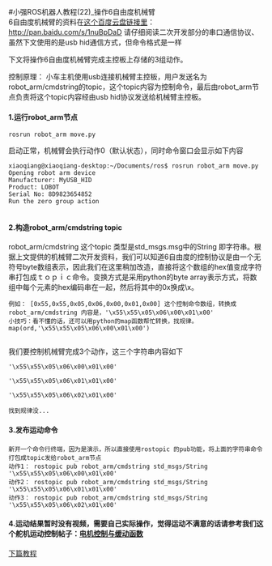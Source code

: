 #小强ROS机器人教程(22)_操作6自由度机械臂<br>
6自由度机械臂的资料在[这个百度云盘链接里](http://pan.baidu.com/s/1nuBpDaD)：http://pan.baidu.com/s/1nuBpDaD   请仔细阅读二次开发部分的串口通信协议、虽然下文使用的是usb hid通信方式，但命令格式是一样

下文将操作6自由度机械臂完成主控板上存储的3组动作。

控制原理： 小车主机使用usb连接机械臂主控板，用户发送名为robot_arm/cmdstring的topic，这个topic内容为控制命令，最后由robot_arm节点负责将这个topic内容经由usb hid协议发送给机械臂主控板。

#### 1.运行robot_arm节点
```
rosrun robot_arm move.py
```
启动正常，机械臂会执行动作0（默认状态），同时命令窗口会显示如下内容
```
xiaoqiang@xiaoqiang-desktop:~/Documents/ros$ rosrun robot_arm move.py 
Opening robot arm device
Manufacturer: MyUSB_HID
Product: LOBOT
Serial No: 8D9823654852
Run the zero group action


```

#### 2.构造robot_arm/cmdstring topic
robot_arm/cmdstring 这个topic 类型是std_msgs.msg中的String 即字符串。根据上文提供的机械臂二次开发资料，我们可以知道6自由度的控制协议是由一个无符号byte数组表示，因此我们在这里稍加改造，直接将这个数组的hex值变成字符串打包成ｔｏｐｉｃ命令。变换方式是采用python的byte array表示方式，将数组中每个元素的hex编码串在一起，然后将其中的0x换成\x。
```
例如： [0x55,0x55,0x05,0x06,0x00,0x01,0x00] 这个控制命令数组，转换成robot_arm/cmdstring 内容是，'\x55\x55\x05\x06\x00\x01\x00'
小技巧：看不懂的话，还可以用python的map函数帮忙转换，找规律。map(ord,'\x55\x55\x05\x06\x00\x01\x00')
    
```
我们要控制机械臂完成3个动作，这三个字符串内容如下
```
'\x55\x55\x05\x06\x00\x01\x00'

'\x55\x55\x05\x06\x01\x01\x00'

'\x55\x55\x05\x06\x02\x01\x00'

找到规律没...
```
#### 3.发布运动命令
```
新开一个命令行终端，因为是演示，所以直接使用rostopic 的pub功能，将上面的字符串命令打包成topic发给robot_arm节点
动作1： rostopic pub robot_arm/cmdstring std_msgs/String '\x55\x55\x05\x06\x00\x01\x00' 
动作2： rostopic pub robot_arm/cmdstring std_msgs/String '\x55\x55\x05\x06\x01\x01\x00' 
动作3： rostopic pub robot_arm/cmdstring std_msgs/String '\x55\x55\x05\x06\x02\x01\x00' 
```
#### 4.运动结果暂时没有视频，需要自己实际操作，觉得运动不满意的话请参考我们这个舵机运动控制帖子：[电机控制与缓动函数](http://community.bwbot.org/topic/2/%E7%94%B5%E6%9C%BA%E6%8E%A7%E5%88%B6%E4%B8%8E%E7%BC%93%E5%8A%A8%E5%87%BD%E6%95%B0)

[下篇教程](http://community.bwbot.org/topic/109/%E5%B0%8F%E5%BC%BAros%E6%9C%BA%E5%99%A8%E4%BA%BA%E6%95%99%E7%A8%8B-23-___ros%E5%85%A5%E9%97%A8%E6%89%8B%E5%86%8C)